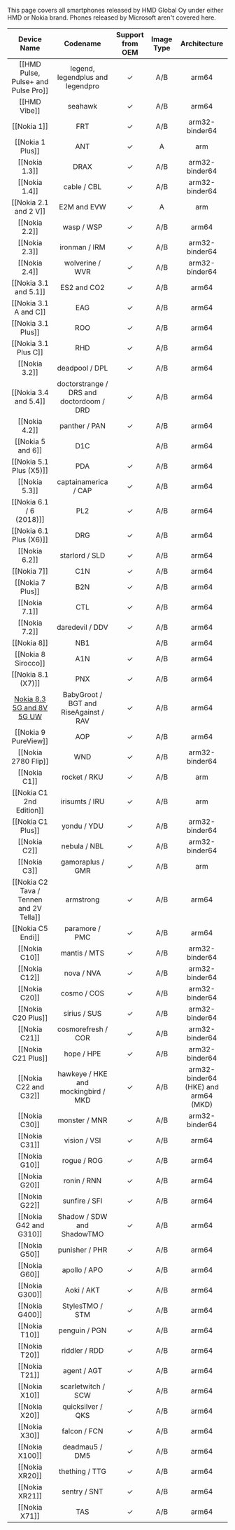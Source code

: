 This page covers all smartphones released by HMD Global Oy under either HMD or Nokia brand. Phones released by Microsoft aren't covered here.

|Device Name|Codename|Support from OEM|Image Type|Architecture|
|:-:|:-:|:-:|:-:|:-:|
|[[HMD Pulse, Pulse+ and Pulse Pro]]|legend, legendplus and legendpro|✓|A/B|arm64|
|[[HMD Vibe]]|seahawk|✓|A/B|arm64|
|[[Nokia 1]]|FRT|✓|A/B|arm32-binder64|
|[[Nokia 1 Plus]]|ANT|✓|A|arm|
|[[Nokia 1.3]]|DRAX|✓|A/B|arm32-binder64|
|[[Nokia 1.4]]|cable / CBL|✓|A/B|arm32-binder64|
|[[Nokia 2.1 and 2 V]]|E2M and EVW|✓|A|arm|
|[[Nokia 2.2]]|wasp / WSP|✓|A/B|arm64|
|[[Nokia 2.3]]|ironman / IRM|✓|A/B|arm32-binder64|
|[[Nokia 2.4]]|wolverine / WVR|✓|A/B|arm32-binder64|
|[[Nokia 3.1 and 5.1]]|ES2 and CO2|✓|A/B|arm64|
|[[Nokia 3.1 A and C]]|EAG|✓|A/B|arm64|
|[[Nokia 3.1 Plus]]|ROO|✓|A/B|arm64|
|[[Nokia 3.1 Plus C]]|RHD|✓|A/B|arm64|
|[[Nokia 3.2]]|deadpool / DPL|✓|A/B|arm64|
|[[Nokia 3.4 and 5.4]]|doctorstrange / DRS and doctordoom / DRD|✓|A/B|arm64|
|[[Nokia 4.2]]|panther / PAN|✓|A/B|arm64|
|[[Nokia 5 and 6]]|D1C||A/B|arm64|
|[[Nokia 5.1 Plus (X5)]]|PDA|✓|A/B|arm64|
|[[Nokia 5.3]]|captainamerica / CAP|✓|A/B|arm64|
|[[Nokia 6.1 / 6 (2018)]]|PL2|✓|A/B|arm64|
|[[Nokia 6.1 Plus (X6)]]|DRG|✓|A/B|arm64|
|[[Nokia 6.2]]|starlord / SLD|✓|A/B|arm64|
|[[Nokia 7]]|C1N|✓|A/B|arm64|
|[[Nokia 7 Plus]]|B2N|✓|A/B|arm64|
|[[Nokia 7.1]]|CTL|✓|A/B|arm64|
|[[Nokia 7.2]]|daredevil / DDV|✓|A/B|arm64|
|[[Nokia 8]]|NB1||A/B|arm64|
|[[Nokia 8 Sirocco]]|A1N|✓|A/B|arm64|
|[[Nokia 8.1 (X7)]]|PNX|✓|A/B|arm64|
|[Nokia 8.3 5G and 8V 5G UW](https://github.com/phhusson/treble_experimentations/wiki/Nokia-8.3-5G)|BabyGroot / BGT and RiseAgainst / RAV|✓|A/B|arm64|
|[[Nokia 9 PureView]]|AOP|✓|A/B|arm64|
|[[Nokia 2780 Flip]]|WND|✓|A/B|arm32-binder64|
|[[Nokia C1]]|rocket / RKU|✓|A/B|arm|
|[[Nokia C1 2nd Edition]]|irisumts / IRU|✓|A/B|arm|
|[[Nokia C1 Plus]]|yondu / YDU|✓|A/B|arm32-binder64|
|[[Nokia C2]]|nebula / NBL|✓|A/B|arm32-binder64|
|[[Nokia C3]]|gamoraplus / GMR|✓|A/B|arm|
|[[Nokia C2 Tava / Tennen and 2V Tella]]|armstrong|✓|A/B|arm64|
|[[Nokia C5 Endi]]|paramore / PMC|✓|A/B|arm64|
|[[Nokia C10]]|mantis / MTS|✓|A/B|arm32-binder64|
|[[Nokia C12]]|nova / NVA|✓|A/B|arm32-binder64|
|[[Nokia C20]]|cosmo / COS|✓|A/B|arm32-binder64|
|[[Nokia C20 Plus]]|sirius / SUS|✓|A/B|arm32-binder64|
|[[Nokia C21]]|cosmorefresh / COR|✓|A/B|arm32-binder64|
|[[Nokia C21 Plus]]|hope / HPE|✓|A/B|arm32-binder64|
|[[Nokia C22 and C32]]|hawkeye / HKE and mockingbird / MKD|✓|A/B|arm32-binder64 (HKE) and arm64 (MKD)|
|[[Nokia C30]]|monster / MNR|✓|A/B|arm32-binder64|
|[[Nokia C31]]|vision / VSI|✓|A/B|arm64|
|[[Nokia G10]]|rogue / ROG|✓|A/B|arm64|
|[[Nokia G20]]|ronin / RNN|✓|A/B|arm64|
|[[Nokia G22]]|sunfire / SFI|✓|A/B|arm64|
|[[Nokia G42 and G310]]|Shadow / SDW and ShadowTMO|✓|A/B|arm64|
|[[Nokia G50]]|punisher / PHR|✓|A/B|arm64|
|[[Nokia G60]]|apollo / APO|✓|A/B|arm64|
|[[Nokia G300]]|Aoki / AKT|✓|A/B|arm64|
|[[Nokia G400]]|StylesTMO / STM|✓|A/B|arm64|
|[[Nokia T10]]|penguin / PGN|✓|A/B|arm64|
|[[Nokia T20]]|riddler / RDD|✓|A/B|arm64|
|[[Nokia T21]]|agent / AGT|✓|A/B|arm64|
|[[Nokia X10]]|scarletwitch / SCW|✓|A/B|arm64|
|[[Nokia X20]]|quicksilver / QKS|✓|A/B|arm64|
|[[Nokia X30]]|falcon / FCN|✓|A/B|arm64|
|[[Nokia X100]]|deadmau5 / DM5|✓|A/B|arm64|
|[[Nokia XR20]]|thething / TTG|✓|A/B|arm64|
|[[Nokia XR21]]|sentry / SNT|✓|A/B|arm64|
|[[Nokia X71]]|TAS|✓|A/B|arm64|